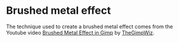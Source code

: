 # Brushed metal effect

The technique used to create a brushed metal effect comes from the
Youtube video 
[Brushed Metal Effect in Gimp](https://www.youtube.com/watch?v=ay4mep9NT8U) 
by
[TheGimpWiz](https://www.youtube.com/channel/UCkFbLEqFPa-CGeZxocP4Inw).
